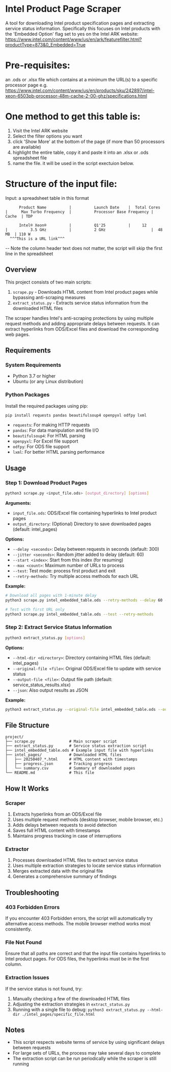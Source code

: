 

# Intel Product Page Scraper

A tool for downloading Intel product specification pages and extracting service status information.
Specifically this focuses on Intel products with the 'Embedded Option' flag set to yes on the Intel ARK 
website: https://www.intel.com/content/www/us/en/ark/featurefilter.html?productType=873&0_Embedded=True 

# Pre-requisites:
an .ods or .xlsx file which contains at a minimum the URL(s) to a specific processor page
e.g. https://www.intel.com/content/www/us/en/products/sku/242897/intel-xeon-6503pb-processor-48m-cache-2-00-ghz/specifications.html 

# One method to get this table is:
1) Visit the Intel ARK website
2) Select the filter options you want
3) click 'Show More' at the bottom of the page (if more than 50 processors are available)
4) highlight the entire table, copy it and paste it into an .xlsx or .ods spreadsheet file
5) name the file.   it will be used in the script exectuion below. 

# Structure of the input file: 
Input:
a spreadsheet table in this format

          Product Name          |          Launch Date    |  Total Cores  |      Max Turbo Frequency  |          Processor Base Frequency |  Cache  | TDP
         
          Intel® Xeon®          |          Q1'25          |     12        |          3.5 GHz          |          2 GHz                    |  48 MB  | 110 W
      ^^^This is a URL link^^^
-- Note the column header text does not matter, the script will skip the first line in the spreadsheet

## Overview

This project consists of two main scripts:

1. `scrape.py` - Downloads HTML content from Intel product pages while bypassing anti-scraping measures
2. `extract_status.py` - Extracts service status information from the downloaded HTML files

The scraper handles Intel's anti-scraping protections by using multiple request methods and adding appropriate delays between requests. It can extract hyperlinks from ODS/Excel files and download the corresponding web pages.

## Requirements

### System Requirements

- Python 3.7 or higher
- Ubuntu (or any Linux distribution)

### Python Packages

Install the required packages using pip:

```bash
pip install requests pandas beautifulsoup4 openpyxl odfpy lxml
```

- `requests`: For making HTTP requests
- `pandas`: For data manipulation and file I/O
- `beautifulsoup4`: For HTML parsing
- `openpyxl`: For Excel file support
- `odfpy`: For ODS file support
- `lxml`: For better HTML parsing performance

## Usage

### Step 1: Download Product Pages

```bash
python3 scrape.py <input_file.ods> [output_directory] [options]
```

**Arguments:**
- `input_file.ods`: ODS/Excel file containing hyperlinks to Intel product pages
- `output_directory`: (Optional) Directory to save downloaded pages (default: intel_pages)

**Options:**
- `--delay <seconds>`: Delay between requests in seconds (default: 300)
- `--jitter <seconds>`: Random jitter added to delay (default: 60)
- `--start <index>`: Start from this index (for resuming)
- `--max <count>`: Maximum number of URLs to process
- `--test`: Test mode: process first product and exit
- `--retry-methods`: Try multiple access methods for each URL

**Example:**
```bash
# Download all pages with 1-minute delay
python3 scrape.py intel_embedded_table.ods --retry-methods --delay 60 --jitter 30

# Test with first URL only
python3 scrape.py intel_embedded_table.ods --test --retry-methods
```

### Step 2: Extract Service Status Information

```bash
python3 extract_status.py [options]
```

**Options:**
- `--html-dir <directory>`: Directory containing HTML files (default: intel_pages)
- `--original-file <file>`: Original ODS/Excel file to update with service status
- `--output-file <file>`: Output file path (default: service_status_results.xlsx)
- `--json`: Also output results as JSON

**Example:**
```bash
python3 extract_status.py --original-file intel_embedded_table.ods --output-file intel_with_status.xlsx
```

## File Structure

```
project/
├── scrape.py               # Main scraper script
├── extract_status.py       # Service status extraction script
├── intel_embedded_table.ods # Example input file with hyperlinks
├── intel_pages/            # Downloaded HTML files
│   ├── 20250407_*.html     # HTML content with timestamps
│   ├── progress.json       # Tracking progress
│   └── summary.csv         # Summary of downloaded pages
└── README.md               # This file
```

## How It Works

### Scraper

1. Extracts hyperlinks from an ODS/Excel file
2. Uses multiple request methods (desktop browser, mobile browser, etc.)
3. Adds delays between requests to avoid detection
4. Saves full HTML content with timestamps
5. Maintains progress tracking in case of interruptions

### Extractor

1. Processes downloaded HTML files to extract service status
2. Uses multiple extraction strategies to locate service status information
3. Merges extracted data with the original file
4. Generates a comprehensive summary of findings

## Troubleshooting

### 403 Forbidden Errors

If you encounter 403 Forbidden errors, the script will automatically try alternative access methods. The mobile browser method works most consistently.

### File Not Found

Ensure that all paths are correct and that the input file contains hyperlinks to Intel product pages. For ODS files, the hyperlinks must be in the first column.

### Extraction Issues

If the service status is not found, try:
1. Manually checking a few of the downloaded HTML files
2. Adjusting the extraction strategies in `extract_status.py`
3. Running with a single file to debug: `python3 extract_status.py --html-dir ./intel_pages/specific_file.html`

## Notes

- This script respects website terms of service by using significant delays between requests
- For large sets of URLs, the process may take several days to complete
- The extraction script can be run periodically while the scraper is still running

